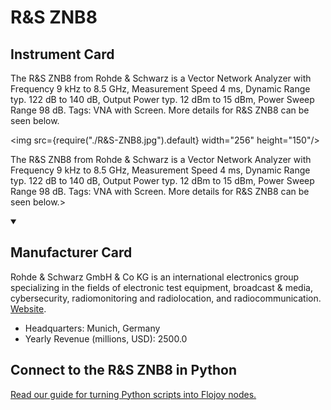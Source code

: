 
# R&S ZNB8

## Instrument Card

<div className="flex">

<div>

The R&S ZNB8 from Rohde & Schwarz is a Vector Network Analyzer with Frequency 9 kHz to 8.5 GHz, Measurement Speed 4 ms, Dynamic Range typ. 122 dB to 140 dB, Output Power typ. 12 dBm to 15 dBm, Power Sweep Range 98 dB. Tags: VNA with Screen. More details for R&S ZNB8 can be seen below.

</div>

<img src={require("./R&S-ZNB8.jpg").default} width="256" height="150"/>

</div>

The R&S ZNB8 from Rohde & Schwarz is a Vector Network Analyzer with Frequency 9 kHz to 8.5 GHz, Measurement Speed 4 ms, Dynamic Range typ. 122 dB to 140 dB, Output Power typ. 12 dBm to 15 dBm, Power Sweep Range 98 dB. Tags: VNA with Screen. More details for R&S ZNB8 can be seen below.>

<details open>
<summary><h2>Manufacturer Card</h2></summary>

Rohde & Schwarz GmbH & Co KG is an international electronics group specializing in the fields of electronic test equipment, broadcast & media, cybersecurity, radiomonitoring and radiolocation, and radiocommunication. <a href="https://www.rohde-schwarz.com/ca/home_48230.html">Website</a>.

<ul>
  <li>Headquarters: Munich, Germany</li>
  <li>Yearly Revenue (millions, USD): 2500.0</li>
</ul>
</details>

## Connect to the R&S ZNB8 in Python

[Read our guide for turning Python scripts into Flojoy nodes.](https://docs.flojoy.ai/custom-nodes/creating-custom-node/)


